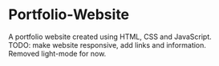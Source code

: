# Portfolio-Website
A portfolio website created using HTML, CSS and JavaScript.\
TODO: make website responsive, add links and information.  
Removed light-mode for now.
